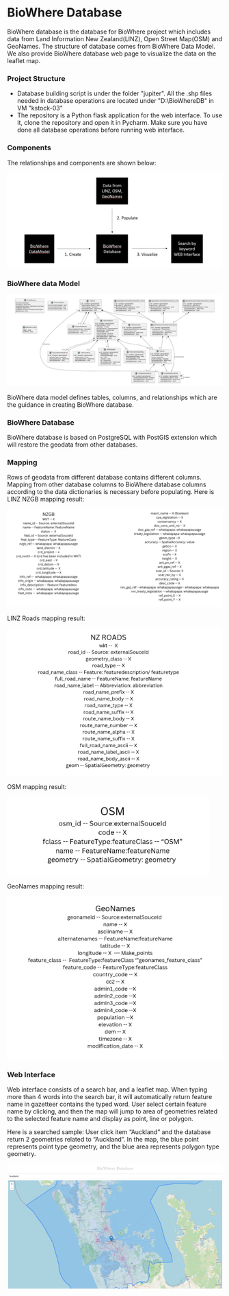 <h1>BioWhere Database</h1>
<p>BioWhere database is the database for BioWhere project which includes data from Land Information New 
    Zealand(LINZ), Open Street Map(OSM) and GeoNames. The structure of database comes from BioWhere 
    Data Model. We also provide BioWhere database web page to visualize the data on the leaflet map. </p>
<h3>Project Structure</h3>
<ul>
    <li>Database building script is under the folder "jupiter". All the .shp files needed in database operations are located under "D:\BioWhereDB" in VM "kstock-03"</li>
    <li>The repository is a Python flask application for the web interface. To use it, clone the repository and open it in Pycharm. Make sure you have done all database operations before running web interface.</li>
</ul>
<h3>Components</h3>
<p>The relationships and components are shown below:</p>
<img src="img/structure.png" alt="building progress">
<h3>BioWhere data Model</h3>
<img src="img/datamodel.png" alt="datamodel">
<p>BioWhere data model defines tables, columns, and relationships which are the guidance in creating 
    BioWhere database.</p>
<h3>BioWhere Database</h3>
<p>BioWhere database is based on PostgreSQL with PostGIS extension which will restore the geodata from 
    other databases.</p>
<h3>Mapping</h3>
<p>Rows of geodata from different database contains different columns. Mapping from other database columns 
    to BioWhere database columns according to the data dictionaries is necessary before populating. Here is LINZ NZGB mapping result:  </p>
<img src="img/nzgb.png" alt="nzgb">
<p>LINZ Roads mapping result:</p>
<img src="img/road.png" alt="road">
<p>OSM mapping result:</p>
<img src="img/OSM.png" alt="OSM">
<p>GeoNames mapping result:</p>
<img src="img/GeoN.png" alt="GeoNames">
<h3>Web Interface</h3>
<p>Web interface consists of a search bar, and a leaflet map. When typing more than 4 words into the search 
    bar, it will automatically return feature name in gazetteer contains the typed word. User select certain feature 
    name by clicking, and then the map will jump to area of geometries related to the selected feature name and 
    display as point, line or polygon.</p>
<p>Here is a searched sample: User click item “Auckland” and the database return 2 geometries related to 
    “Auckland”. In the map, the blue point represents point type geometry, and the blue area represents polygon 
    type geometry.</p>
<img src="img/sam.png" alt="sample">
